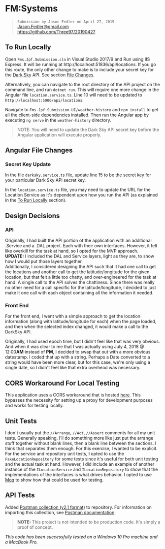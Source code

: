 # FM:Systems

> `Submission by Jason Fedler on April 27, 2019`  
> Jason.Fedler@gmail.com     
> https://github.com/Three97/20190427

## To Run Locally

Open `Fms.Jpf.Submission.sln` in Visual Studio 2017/9 and Run using IIS Express. It will be running at http://localhost:51836/api/locations. If you go this route, the only other change to make is to include your secret key for the [Dark Sky][DarkSky] API. See section [File Changes](#Angular-File-Changes).

Alternatively, you can navigate to the root directory of the API project on the command line, and run `dotnet run`. This will require one more change in the Angular file `location.service.ts`. Line 10 will need to be updated to `http://localhost:5000/api/locations`.

Navigate to `Fms.Jpf.Submission.UI/weather-history` and `npm install` to get all the client-side dependencies installed. Then run the Angular app by executing `ng serve` in the `weather-history` directory.

> NOTE: You will need to update the Dark Sky API secret key before the Angular application will execute properly.

## Angular File Changes

### Secret Key Update

In the file `darksky.service.ts` file, update line 15 to be the secret key for your particular Dark Sky API secret key.

In the `location.service.ts` file, you may need to update the URL for the Location Service as it's dependent upon how you run the API (as explained in the [To Run Locally](#To-Run-Locally) section).

## Design Decisions

### API

Originally, I had built the API portion of the application with an additional .Service and a .DAL project. Each with their own interfaces. However, it felt like overkill for the task at hand, so I opted for the MVP approach.   
**UPDATE:** I included the DAL and Service layers, light as they are, to show how I would put those layers together.    
Additionally, I considered designing the API such that it had one call to get the locations and another call to get the latitude/longitude for the given location, but that felt a little too chatty, and over-engineered for the task at hand. A single call to the API solves the chattiness. Since there was really no other need for a call specific for the latitude/longitude, I decided to just make it one call with each object containing all the information it needed.

### Front End

For the front end, I went with a simple approach to get the location information (along with latitude/longitude for each) when the page loaded, and then when the selected index changed, it would make a call to the DarkSky API.

Originally, I had used epoch time, but I didn't feel like that was very obvious. And when it was clear to me that I was actually using July 4, 2018 @ 12:00**AM** instead of **PM**, I decided to swap that out with a more obvious datestamp. I coded that up with a string. Perhaps a Date converted to a string would have been more clear, but for this case, we're only using a single date, so I didn't feel like that extra overhead was necessary.

## CORS Workaround For Local Testing

This application uses a CORS workaround that is hosted [here][HerokuCorsAnywhere]. This bypasses the necessity for setting up a proxy for development purposes and works for testing locally.

## Unit Tests

I don't usually put the `//Arrange`, `//Act`, `//Assert` comments for all my unit tests. Generally speaking, I'll do something more like just put the arrange stuff together without blank lines, then a blank line between the sections. I think that separates them enough. For this exercise, I wanted to be explicit.    
For the service and repository unit tests, I opted to use the `FakeLocationRepository` for some tests since it's useful for both unit testing and the actual task at hand. However, I did include an example of another instance of the `ILocationService` and `ILocationRepository` to show that the implementations of the interfaces is what drives behavior. I opted to use [Moq](https://github.com/moq/moq4) to show how that could be used for testing.

## API Tests

Added [Postman collection (v2.1 format)](https://github.com/Three97/20190427/blob/master/FMSystems_Tests.postman_collection.json) to repository. For information on importing this collection, see [Postman documentation](https://learning.getpostman.com/docs/postman/collections/sharing_collections/).

> **NOTE:** This project is not intended to be production code. It's simply a proof of concept.

_This code has been successfully tested on a Windows 10 Pro machine and a MacBook Pro._

[DarkSky]: https://darksky.net/dev/docs
[HerokuCorsAnywhere]: https://cors-anywhere.herokuapp.com/

